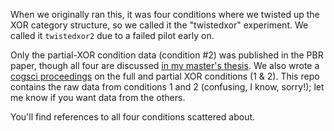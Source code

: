 When we originally ran this, it was four conditions where we twisted up the XOR category structure, so we called it the "twistedxor" experiment. We called it `twistedxor2` due to a failed pilot early on.

Only the partial-XOR condition data (condition #2) was published in the PBR paper, though all four are discussed [in my master's thesis](https://search.proquest.com/openview/4db978232e9fdd1d6eaaa656e08b879d/). We also wrote a [cogsci proceedings](https://nolanbconaway.github.io/pdfs/manuscripts/conaway-kurtz-cogsci2015.pdf) on the full and partial XOR conditions (1 & 2). This repo contains the raw data from conditions 1 and 2 (confusing, I know, sorry!); let me know if you want data from the others.

You'll find references to all four conditions scattered about.
